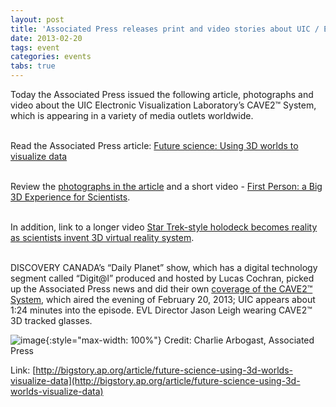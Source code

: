 ```yaml
---
layout: post
title: 'Associated Press releases print and video stories about UIC / EVL CAVE2&trade; System'
date: 2013-02-20
tags: event
categories: events
tabs: true
---
```


Today the Associated Press issued the following article, photographs and video about the UIC Electronic Visualization Laboratory&rsquo;s CAVE2&trade; System, which is appearing in a variety of media outlets worldwide.<br><br>

Read the Associated Press article: <a href="http://bigstory.ap.org/article/future-science-using-3d-worlds-visualize-data">Future science: Using 3D worlds to visualize data</a><br><br>

Review the <a href="http://www.apimages.com/Search.aspx?st=k&amp;remem=x&amp;entity=&amp;kw=cave2&amp;intv=None&amp;shgroup=-10&amp;sh=10">photographs in the article</a> and a short video - <a href="http://youtu.be/aetwWTER4hE">First Person: a Big 3D Experience for Scientists</a>.<br><br>

In addition, link to a longer video <a href="http://www.telegraph.co.uk/science/science-video/9882646/Star-Trek-style-holodeck-becomes-reality-as-scientists-invent-3D-vitual-reality-system.html">Star Trek-style holodeck becomes reality as scientists invent 3D virtual reality system</a>.<br><br>

DISCOVERY CANADA&rsquo;s &ldquo;Daily Planet&rdquo; show, which has a digital technology segment called &ldquo;Digit@l&rdquo; produced and hosted by Lucas Cochran, picked up the Associated Press news and did their own <a href="http://watch.discoverychannel.ca/#clip869617">coverage of the CAVE2&trade; System</a>, which aired the evening of February 20, 2013; UIC appears about 1:24 minutes into the episode.
EVL Director Jason Leigh wearing CAVE2&trade; 3D tracked glasses.

![image](https://www.evl.uic.edu/output/originals/leighcave2_ap.png-srcw.jpg){:style="max-width: 100%"}
Credit: Charlie Arbogast, Associated Press


Link: [http://bigstory.ap.org/article/future-science-using-3d-worlds-visualize-data](http://bigstory.ap.org/article/future-science-using-3d-worlds-visualize-data)
